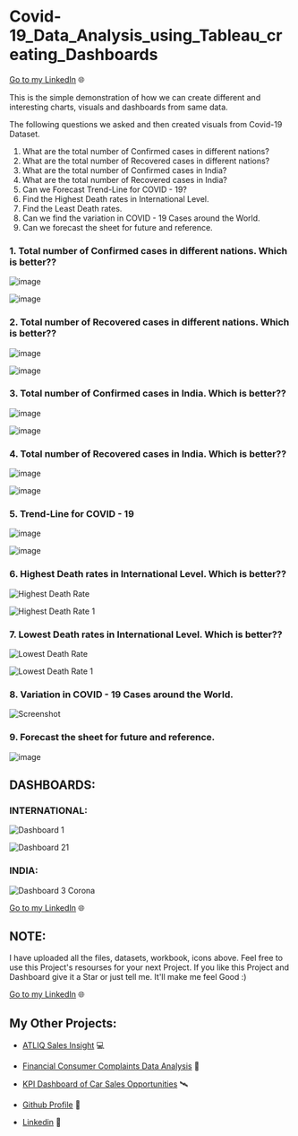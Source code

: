 # Covid-19_Data_Analysis_using_Tableau_creating_Dashboards

[Go to my LinkedIn](https://www.linkedin.com/in/gulshan-gedam-362905209/) 🌐

This is the simple demonstration of how we can create different and interesting charts, visuals and dashboards from same data.

The following questions we asked and then created visuals from Covid-19 Dataset.

1) What are the total number of Confirmed cases in different nations?
2) What are the total number of Recovered cases in different nations?
3) What are the total number of Confirmed cases in India?
4) What are the total number of Recovered cases in India?
5) Can we Forecast Trend-Line for COVID - 19?
6) Find the Highest Death rates in International Level.
7) Find the Least Death rates.
8) Can we find the variation in COVID - 19 Cases around the World.
9) Can we forecast the sheet for future and reference.

### 1. Total number of Confirmed cases in different nations. Which is better??

![image](https://user-images.githubusercontent.com/124501309/223425351-489412a8-8b5a-4837-90b2-4e5640d59c2d.png)

![image](https://user-images.githubusercontent.com/124501309/223425406-308157f7-648a-4575-a426-6fa44670ba67.png)

### 2. Total number of Recovered cases in different nations. Which is better??

![image](https://user-images.githubusercontent.com/124501309/223425549-e93d0e3e-8973-436a-9436-5ab9d30a408b.png)

![image](https://user-images.githubusercontent.com/124501309/223425577-d326bb94-5488-4672-9ddc-ea84c5858ecb.png)

### 3. Total number of Confirmed cases in India. Which is better??

![image](https://user-images.githubusercontent.com/124501309/223426454-46d42982-ccc5-452f-bc77-f58775358653.png)

![image](https://user-images.githubusercontent.com/124501309/223426493-a4235ba4-a1b8-4138-a334-acc4271f1033.png)

### 4. Total number of Recovered cases in India. Which is better??

![image](https://user-images.githubusercontent.com/124501309/223426556-96083370-23aa-418d-9e40-b7e878711470.png)

![image](https://user-images.githubusercontent.com/124501309/223426628-13b21726-a736-4019-892b-99bc011025f8.png)

### 5. Trend-Line for COVID - 19

![image](https://user-images.githubusercontent.com/124501309/223427003-0009e7da-0e5f-41b1-af42-000618e6d7a5.png)

![image](https://user-images.githubusercontent.com/124501309/223427048-c9fe2505-7e8b-4d4c-8f74-e0199de7c0dc.png)

### 6. Highest Death rates in International Level. Which is better??

![Highest Death Rate](https://user-images.githubusercontent.com/124501309/223770926-dcbcaeab-1ef3-44c3-aa9e-3c57e23f79f8.png)

![Highest Death Rate 1](https://user-images.githubusercontent.com/124501309/223771007-2119a974-2ecd-405f-9a2b-aa90caa66342.png)

### 7. Lowest Death rates in International Level. Which is better??

![Lowest Death Rate](https://user-images.githubusercontent.com/124501309/223771073-b4ae3883-a08a-495e-bbe9-a3a3c7070ff0.png)

![Lowest Death Rate 1](https://user-images.githubusercontent.com/124501309/223771230-0bcee089-ab86-4572-a726-f31ab5cb4e68.png)

### 8. Variation in COVID - 19 Cases around the World.

![Screenshot ](https://user-images.githubusercontent.com/124501309/223771543-2db4a81e-8587-4da4-9301-b868db102a28.png)

### 9. Forecast the sheet for future and reference.

![image](https://user-images.githubusercontent.com/124501309/223771886-1b6501d4-5779-4cd2-a288-d2670e2b5ea2.png)

## DASHBOARDS:

### INTERNATIONAL:

![Dashboard 1](https://user-images.githubusercontent.com/124501309/223772200-0884ef9f-05e9-4a83-9465-6573742ac554.png)

![Dashboard 21](https://user-images.githubusercontent.com/124501309/223772263-dd1b1bcd-092a-4185-a747-3f7289d5b5bb.png)

### INDIA:

![Dashboard 3 Corona](https://user-images.githubusercontent.com/124501309/223772360-dd70f295-7562-4824-a5cd-e7f2fd8d9b18.png)

[Go to my LinkedIn](https://www.linkedin.com/in/gulshan-gedam-362905209/) 🌐

## NOTE: 

I have uploaded all the files, datasets, workbook, icons above. Feel free to use this Project's resourses for your next Project. If you like this Project and Dashboard give it a Star or just tell me. It'll make me feel Good :)

[Go to my LinkedIn](https://www.linkedin.com/in/gulshan-gedam-362905209/) 🌐

## My Other Projects:

- [ATLIQ Sales Insight](https://github.com/gulshang7/ATLIQ_Sales_Insight_Data_Analysis_using_SQL_and_Tableau) 💻

- [Financial Consumer Complaints Data Analysis](https://github.com/gulshang7/Financial-Consumer-Complaints-Data-Analysis-Using-Tableau-Dashboard) 📜

- [KPI Dashboard of Car Sales Opportunities](https://github.com/gulshang7/KPI_Dashboard_of_Car_sales_Win_Loss_Data_Analysis_using_Excel_and_Tableau) 🛰️

- [Github Profile](https://github.com/gulshang7) 🧮

- [Linkedin](https://www.linkedin.com/in/gulshan-gedam-362905209/) 🤝


